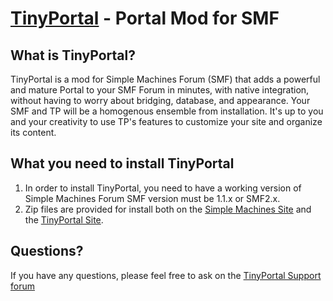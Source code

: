 [TinyPortal](http://www.tinyportal.co.uk/) - Portal Mod for SMF
==================================================

What is TinyPortal?
--------------------------------------
TinyPortal is a mod for Simple Machines Forum (SMF) that adds a powerful and mature Portal to 
your SMF Forum in minutes, with native integration, without having to worry about bridging, 
database, and appearance. Your SMF and TP will be a homogenous ensemble from installation. 
It's up to you and your creativity to use TP's features to customize your site and organize 
its content.


What you need to install TinyPortal
--------------------------------------

1. In order to install TinyPortal, you need to have a working version of Simple Machines Forum 
SMF version must be 1.1.x or SMF2.x.
2. Zip files are provided for install both on the 
[Simple Machines Site](http://custom.simplemachines.org/mods/index.php?mod=97) and the 
[TinyPortal Site](http://www.tinyportal.co.uk/index.php?action=tpmod;dl=cat61).


Questions?
----------

If you have any questions, please feel free to ask on the
[TinyPortal Support forum](http://www.tinyportal.co.uk)